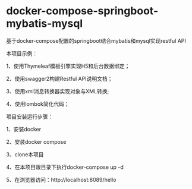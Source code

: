 # docker-compose-springboot-mybatis-mysql
基于docker-compose配置的springboot结合mybatis和mysql实现restful API

本项目示例：

1、使用Thymeleaf模板引擎实现H5和后台数据绑定；

2、使用swagger2构建Restful API说明文档；

3、使用xml消息转换器实现对象与XML转换; 

4、使用lombok简化代码；


项目安装运行步骤：

1、安装docker

2、安装docker compose

3、clone本项目 

4、在本项目跟目录下执行docker-compose up -d

5、在浏览器访问：http://localhost:8089/hello
